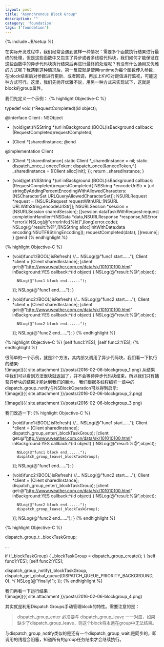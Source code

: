```yaml
---
layout: post
title: "Asynchronous Block Group"
description: ""
category: 'foundation'
tags: ['foundation']
---
```

{% include JB/setup %}


在实际开发过程中，我们经常会遇到这样一种情况：需要多个函数执行结果进行最终的处理，但是这些函数中又包含了异步或者多线程代码块，我们如何才能保证在这些函数中的异步代码块执行结束后再进行最终的处理呢？有没有什么通用又优雅的方式呢？我遇到这种情况后，第一反应就是使用runtime为每个函数传入参数，在block结束后对参数进行更新、或者回调，再加上KVO对键值进行监视，可能这种方式可行。这里，我们先抛开优雅不说，用另一种方式来实现试下，这就是block的group属性。

<!--more-->

我们先定义一个示例：
{% highlight Objective-C %}

typedef void (^RequestCompleted)(id object);

@interface Client : NSObject
- (void)get:(NSString *)url inBackground:(BOOL)isBackground callback:(RequestCompleted)requestCompleted;
+ (Client *)sharedInstance;
@end

@implementation Client
+ (Client *)sharedInstance{
    static Client *_sharedInstance = nil;
    static dispatch_once_t oneceToken;
    dispatch_once(&oneceToken,^{
        _sharedInstance = [[Client alloc]init];
    });
    return _sharedInstance;
}

- (void)get:(NSString *)url inBackground:(BOOL)isBackground callback:(RequestCompleted)requestCompleted{
    NSString *encodeUrlStr = [url stringByAddingPercentEncodingWithAllowedCharacters:[NSCharacterSet URLQueryAllowedCharacterSet]];
    NSURLRequest *request = [NSURLRequest requestWithURL:[NSURL URLWithString:encodeUrlStr]];
    NSURLSession *session = [NSURLSession sharedSession];
    [[session dataTaskWithRequest:request completionHandler:^(NSData *data,NSURLResponse *response,NSError *error){
        NSLog(@"errorInfo:[%ld]",(long)error.code);
        NSLog(@"result:%@",[[NSString  alloc]initWithData:data encoding:NSUTF8StringEncoding]);
        requestCompleted(data);
    }]resume];
}
@end
{% endhighlight %}

{% highlight Objective-C %}
- (void)func1:(BOOL)isRefresh{
    //...
    NSLog(@"func1 start......");
    Client *client = [Client sharedInstance];
    [client get:@"http://www.weather.com.cn/data/sk/101010100.html" inBackground:YES callback:^(id object) {
        NSLog(@"result:%@",object);

        NSLog(@"func1 block end......");
    }];
    NSLog(@"func1 end......");
}

- (void)func2:(BOOL)isRefresh{
    //...
    NSLog(@"func2 start......");
    Client *client = [Client sharedInstance];
    [client get:@"http://www.weather.com.cn/data/sk/101010100.html" inBackground:YES callback:^(id object) {
        NSLog(@"result:%@",object);

        NSLog(@"func2 block end......");
    }];
    NSLog(@"func2 end......");
}
{% endhighlight %}

{% highlight Objective-C %}
[self func1:YES];
[self func2:YES];
{% endhighlight %}

很简单的一个示例，就是2个方法，其内部又调用了异步代码块，我们看一下执行的结果:  
![image]({{ site.attachment }}/posts/2016-02-06-blockgroup_1.png)
从结果中我们可以看到方法很块就返回了，并不会等待异步代码块结束，所以我们只有捕获异步块的结束才能达到我们的目地。
我们根据[多线程编程](http://grayluo.github.io/WeiFocusIo/foundation/2015/12/10/thread/)一章中的dispatch_group_notify与NSBlockOperation可以得到启示:  
![image]({{ site.attachment }}/posts/2016-02-06-blockgroup_2.png)  

![image]({{ site.attachment }}/posts/2016-02-06-blockgroup_3.png)  

我们改造一下:
{% highlight Objective-C %}
- (void)func1:(BOOL)isRefresh{
    //...
    NSLog(@"func1 start......");
    Client *client = [Client sharedInstance];
    dispatch_group_enter(_blockTaskGroup);
    [client get:@"http://www.weather.com.cn/data/sk/101010100.html" inBackground:YES callback:^(id object) {
        NSLog(@"result:%@",object);

        NSLog(@"func1 block end......");
        dispatch_group_leave(_blockTaskGroup);
    }];
    NSLog(@"func1 end......");
}

- (void)func2:(BOOL)isRefresh{
    //...
    NSLog(@"func2 start......");
    Client *client = [Client sharedInstance];
    dispatch_group_enter(_blockTaskGroup);
    [client get:@"http://www.weather.com.cn/data/sk/101010100.html" inBackground:YES callback:^(id object) {
        NSLog(@"result:%@",object);

        NSLog(@"func2 block end......");
        dispatch_group_leave(_blockTaskGroup);
    }];
    NSLog(@"func2 end......");
}
{% endhighlight %}

{% highlight Objective-C %}

dispatch_group_t _blockTaskGroup;

...


if (!_blockTaskGroup) {
    _blockTaskGroup = dispatch_group_create();
}
[self func1:YES];
[self func2:YES];


dispatch_group_notify(_blockTaskGroup, dispatch_get_global_queue(DISPATCH_QUEUE_PRIORITY_BACKGROUND, 0), ^{
    NSLog(@"finally!");
});
{% endhighlight %}

我们再看一下运行结果：  
![image]({{ site.attachment }}/posts/2016-02-06-blockgroup_4.png)    

其实就是利用Dispatch Groups手动管理block的特性。需要注意的是：
>  dispatch_group_enter 必须要与 dispatch_group_leave 一一对应，如果缺少了dispatch_group_leave，则这个block将永远在group中无法结束。


与dispatch_group_notify类似的是还有一个dispatch_group_wait,是同步的，即调用的线程会阻塞，知道所有的group任务结束才会继续执行。













